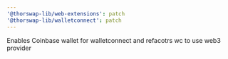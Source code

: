 ```yaml
---
'@thorswap-lib/web-extensions': patch
'@thorswap-lib/walletconnect': patch
---
```


Enables Coinbase wallet for walletconnect and refacotrs wc to use web3 provider
